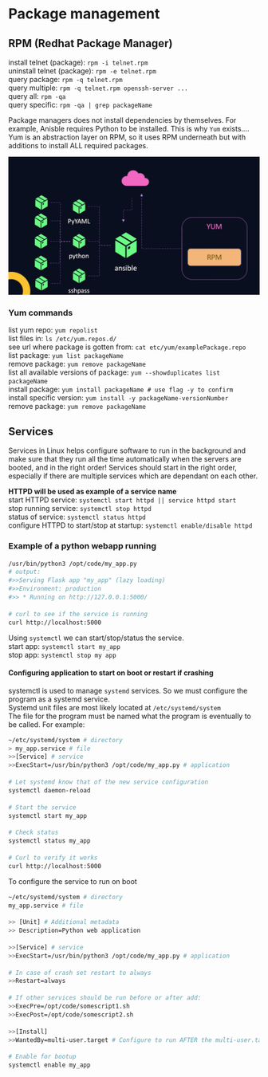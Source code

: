 # Package management

## RPM (Redhat Package Manager)  

install telnet (package): ``rpm -i telnet.rpm``  
uninstall telnet (package): ``rpm -e telnet.rpm``  
query package: ``rpm -q telnet.rpm``  
query multiple: ``rpm -q telnet.rpm openssh-server ...``  
query all: ``rpm -qa``  
query specific: ``rpm -qa | grep packageName``  

Package managers does not install dependencies by themselves. For example, Anisble requires Python to be installed. This is why ``Yum`` exists....  
Yum is an abstraction layer on RPM, so it uses RPM underneath but with additions to install ALL required packages.  

![yum](imgs/yum.png)  

### Yum commands  

list yum repo: ``yum repolist``  
list files in: ``ls /etc/yum.repos.d/``  
see url where package is gotten from: ``cat etc/yum/examplePackage.repo``  
list package: ``yum list packageName``  
remove package: ``yum remove packageName``  
list all available versions of package: ``yum --showduplicates list packageName``  
install package: ``yum install packageName # use flag -y to confirm``  
install specific version: ``yum install -y packageName-versionNumber``  
remove package: ``yum remove packageName``  

## Services

Services in Linux helps configure software to run in the background and make sure that they run all the time automatically when the servers are booted, and in the right order! Services should start in the right order, especially if there are multiple services which are dependant on each other.  

**HTTPD will be used as example of a service name**  
start HTTPD service: ``systemctl start httpd || service httpd start``  
stop running service: ``systemctl stop httpd``  
status of service: ``systemctl status httpd``  
configure HTTPD to start/stop at startup: ``systemctl enable/disable httpd``  
  
### Example of a python webapp running

```bash
/usr/bin/python3 /opt/code/my_app.py
# output:
#>>Serving Flask app "my_app" (lazy loading)
#>>Environment: production
#>> * Running on http://127.0.0.1:5000/

# curl to see if the service is running
curl http://localhost:5000
```

Using ``systemctl`` we can start/stop/status the service.  
start app: ``systemctl start my_app``  
stop app: ``systemctl stop my app``  

#### Configuring application to start on boot or restart if crashing

systemctl is used to manage ``systemd`` services. So we must configure the program as a systemd service.  
Systemd unit files are most likely located at ``/etc/systemd/system``  
The file for the program must be named what the program is eventually to be called. For example:  

```bash
~/etc/systemd/system # directory
> my_app.service # file
>>[Service] # service
>>ExecStart=/usr/bin/python3 /opt/code/my_app.py # application

# Let systemd know that of the new service configuration
systemctl daemon-reload

# Start the service
systemctl start my_app

# Check status
systemctl status my_app

# Curl to verify it works
curl http://localhost:5000
```

To configure the service to run on boot

```bash
~/etc/systemd/system # directory
my_app.service # file

>> [Unit] # Additional metadata
>> Description=Python web application

>>[Service] # service
>>ExecStart=/usr/bin/python3 /opt/code/my_app.py # application

# In case of crash set restart to always
>>Restart=always

# If other services should be run before or after add:
>>ExecPre=/opt/code/somescript1.sh
>>ExecPost=/opt/code/somescript2.sh

>>[Install]
>>WantedBy=multi-user.target # Configure to run AFTER the multi-user.target is started

# Enable for bootup
systemctl enable my_app

```
